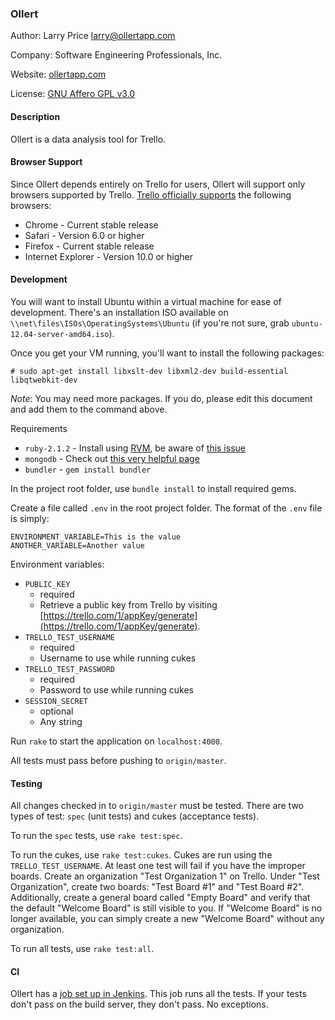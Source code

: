 ### Ollert

Author: Larry Price <larry@ollertapp.com>

Company: Software Engineering Professionals, Inc.

Website: [ollertapp.com](https://ollertapp.com)

License: [GNU Affero GPL v3.0](LICENSE)

#### Description

Ollert is a data analysis tool for Trello.

#### Browser Support

Since Ollert depends entirely on Trello for users, Ollert will support only browsers supported by Trello. [Trello officially supports](//help.trello.com/customer/portal/articles/940690) the following browsers:

* Chrome - Current stable release
* Safari - Version 6.0 or higher
* Firefox - Current stable release
* Internet Explorer - Version 10.0 or higher

#### Development

You will want to install Ubuntu within a virtual machine for ease of development. There's an installation ISO available on `\\net\files\ISOs\OperatingSystems\Ubuntu` (if you're not sure, grab `ubuntu-12.04-server-amd64.iso`).

Once you get your VM running, you'll want to install the following packages:

    # sudo apt-get install libxslt-dev libxml2-dev build-essential libqtwebkit-dev

*Note*: You may need more packages. If you do, please edit this document and add them to the command above.

Requirements

* `ruby-2.1.2` - Install using [RVM](https://rvm.io/), be aware of [this issue](https://rvm.io/integration/gnome-terminal)
* `mongodb` - Check out [this very helpful page](http://docs.mongodb.org/manual/tutorial/install-mongodb-on-ubuntu/)
* `bundler` - `gem install bundler`

In the project root folder, use `bundle install` to install required gems.

Create a file called `.env` in the root project folder. The format of the `.env` file is simply:

    ENVIRONMENT_VARIABLE=This is the value
	ANOTHER_VARIABLE=Another value

Environment variables:

* `PUBLIC_KEY`
    * required
    * Retrieve a public key from Trello by visiting [https://trello.com/1/appKey/generate](https://trello.com/1/appKey/generate).
* `TRELLO_TEST_USERNAME`
    * required
    * Username to use while running cukes
* `TRELLO_TEST_PASSWORD`
    * required
    * Password to use while running cukes
* `SESSION_SECRET`
    * optional
    * Any string

Run `rake` to start the application on `localhost:4000`.

All tests must pass before pushing to `origin/master`.

#### Testing

All changes checked in to `origin/master` must be tested. There are two types of test: `spec` (unit tests) and cukes (acceptance tests).

To run the `spec` tests, use `rake test:spec`.

To run the cukes, use `rake test:cukes`. Cukes are run using the `TRELLO_TEST_USERNAME`. At least one test will fail if you have the improper boards. Create an organization "Test Organization 1" on Trello. Under "Test Organization", create two boards: "Test Board #1" and "Test Board #2". Additionally, create a general board called "Empty Board" and verify that the default "Welcome Board" is still visible to you. If "Welcome Board" is no longer available, you can simply create a new "Welcome Board" without any organization.

To run all tests, use `rake test:all`.

#### CI

Ollert has a [job set up in Jenkins](http://jenkins.net.sep.com/job/Ollert). This job runs all the tests. If your tests don't pass on the build server, they don't pass. No exceptions.
